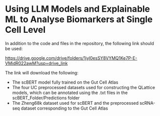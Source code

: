 # Using LLM Models and Explainable ML to Analyse Biomarkers at Single Cell Level

In addition to the code and files in the repository, the following link should be used:

https://drive.google.com/drive/folders/1jyl0esSY8VYMQ1Ke7P-E-VMidR022awM?usp=drive_link

The link will download the following:

- The scBERT model fully trained on the Gut Cell Atlas
- The four UC preprocessed datasets used for constructing the QLattice models, which can be annotated using the .txt files in the scBERT_Folder/Predictions folder
- The Zheng68k dataset used for scBERT and the preprocessed scRNA-seq dataset corresponding to the Gut Cell Atlas
